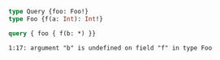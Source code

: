 ```graphql
type Query {foo: Foo!}
type Foo {f(a: Int): Int!}
```

```graphql
query { foo { f(b: *) }}
```

```
1:17: argument "b" is undefined on field "f" in type Foo
```